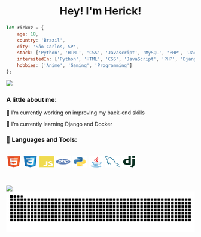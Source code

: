 <h1 align="center">Hey! I'm Herick!</h1>

```javascript
let rickxz = {
    age: 18,
    country: 'Brazil',
    city: 'São Carlos, SP',
    stack: ['Python', 'HTML', 'CSS', 'Javascript', 'MySQL', 'PHP', 'Java'],
    interestedIn: ['Python', 'HTML', 'CSS', 'JavaScript', 'PHP', 'Django'],
    hobbies: ['Anime', 'Gaming', 'Programming']
};
```
<a href="https://discord.com/users/460202662453837841" target="_blank"><img src="https://img.shields.io/badge/Discord-7289DA?style=for-the-badge&logo=discord&logoColor=white"></a>

<h3>A little about me:</h3>

<p align="left">
    🔭 I’m currently working on improving my back-end skills
</p>

<p align="left">
    🌱 I’m currently learning Django and Docker
</p>

<h3>🚀 Languages and Tools:</h3>

<div style="display: inline_block"><br>
  <img align="center" alt="HTML5" height="30" width="40" src="https://raw.githubusercontent.com/devicons/devicon/master/icons/html5/html5-original.svg">
  <img align="center" alt="CSS3" height="30" width="40" src="https://raw.githubusercontent.com/devicons/devicon/master/icons/css3/css3-original.svg">
  <img align="center" alt="JavaScript" height="30" width="40" src="https://raw.githubusercontent.com/devicons/devicon/master/icons/javascript/javascript-plain.svg">
  <img align="center" alt="PHP" height="30" width="40" src="https://raw.githubusercontent.com/devicons/devicon/master/icons/php/php-plain.svg">
  <img align="center" alt="Python" height="30" width="40" src="https://raw.githubusercontent.com/devicons/devicon/master/icons/python/python-original.svg">
  <img align="center" alt="Java" height="30" width="40" src="https://raw.githubusercontent.com/devicons/devicon/master/icons/java/java-original.svg">
  <img align="center" alt="MySQL" height="30" width="40" src="https://raw.githubusercontent.com/devicons/devicon/master/icons/mysql/mysql-plain.svg">
  <img align="center" alt="Django" height="30" width="40" src="https://raw.githubusercontent.com/devicons/devicon/master/icons/django/django-plain.svg">
</div>

<br><br>
<img align="left" src="https://github-readme-stats.vercel.app/api?username=rickxz&show_icons=true&t&theme=tokyonight">

![Snake animation](https://github.com/rickxz/rickxz/blob/output/github-contribution-grid-snake.svg)

